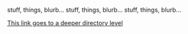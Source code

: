 stuff, things, blurb...
stuff, things, blurb...
stuff, things, blurb...



[This link goes to a deeper directory level](../TestDir1/TestDir1-1/test.md)
